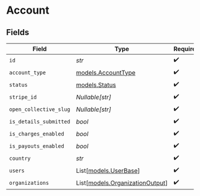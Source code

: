# Account


## Fields

| Field                                                              | Type                                                               | Required                                                           | Description                                                        |
| ------------------------------------------------------------------ | ------------------------------------------------------------------ | ------------------------------------------------------------------ | ------------------------------------------------------------------ |
| `id`                                                               | *str*                                                              | :heavy_check_mark:                                                 | N/A                                                                |
| `account_type`                                                     | [models.AccountType](../models/accounttype.md)                     | :heavy_check_mark:                                                 | N/A                                                                |
| `status`                                                           | [models.Status](../models/status.md)                               | :heavy_check_mark:                                                 | N/A                                                                |
| `stripe_id`                                                        | *Nullable[str]*                                                    | :heavy_check_mark:                                                 | N/A                                                                |
| `open_collective_slug`                                             | *Nullable[str]*                                                    | :heavy_check_mark:                                                 | N/A                                                                |
| `is_details_submitted`                                             | *bool*                                                             | :heavy_check_mark:                                                 | N/A                                                                |
| `is_charges_enabled`                                               | *bool*                                                             | :heavy_check_mark:                                                 | N/A                                                                |
| `is_payouts_enabled`                                               | *bool*                                                             | :heavy_check_mark:                                                 | N/A                                                                |
| `country`                                                          | *str*                                                              | :heavy_check_mark:                                                 | N/A                                                                |
| `users`                                                            | List[[models.UserBase](../models/userbase.md)]                     | :heavy_check_mark:                                                 | N/A                                                                |
| `organizations`                                                    | List[[models.OrganizationOutput](../models/organizationoutput.md)] | :heavy_check_mark:                                                 | N/A                                                                |